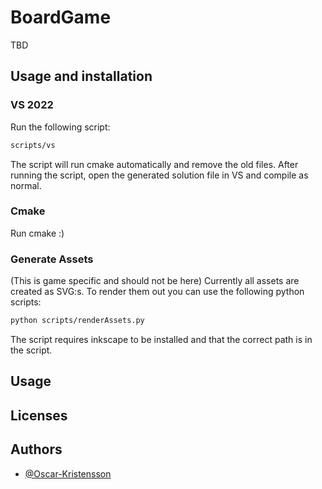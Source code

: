 # BoardGame
TBD

## Usage and installation
### VS 2022
Run the following script:

``` bash
scripts/vs
```

The script will run cmake automatically and remove the old files. After running the script, open the generated solution file in VS and compile as normal. 

### Cmake
Run cmake :)

### Generate Assets
(This is game specific and should not be here)
Currently all assets are created as SVG:s. To render them out you can use the following python scripts:
``` bash
python scripts/renderAssets.py
```
The script requires inkscape to be installed and that the correct path is in the script.

## Usage

## Licenses

## Authors
- [@Oscar-Kristensson](https://github.com/Oscar-Kristensson)
